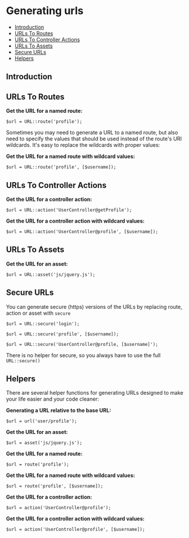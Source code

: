 # Generating urls

- [Introduction](#introduction)
- [URLs To Routes](#urls-to-routes)
- [URLs To Controller Actions](#urls-to-controller-actions)
- [URLs To Assets](#urls-to-assets)
- [Secure URLs](#secure-urls)
- [Helpers](#helpers)

<a name="introduction"></a>
## Introduction

<a name="urls-to-controller-actions"></a>
## URLs To Routes

**Get the URL for a named route:**
  
	$url = URL::route('profile');

Sometimes you may need to generate a URL to a named route, but also need to specify the values that should be used instead of the route's URI wildcards. It's easy to replace the wildcards with proper values:

**Get the URL for a named route with wildcard values:**

	$url = URL::route('profile', [$username]);
	
<a name="urls-to-routes"></a>
## URLs To Controller Actions

**Get the URL for a controller action:**

	$url = URL::action('UserController@getProfile');

**Get the URL for a controller action with wildcard values:**

	$url = URL::action('UserController@profile', [$username]);

<a name="urls-to-assets"></a>
## URLs To Assets

**Get the URL for an asset:**

	$url = URL::asset('js/jquery.js');

<a name="secure-urls"></a>
## Secure URLs

You can generate secure (https) versions of the URLs by replacing route, action or asset with `secure`

	$url = URL::secure('login');

	$url = URL::secure('profile', [$username]);

	$url = URL::secure('UserController@profile, [$username]');

There is no helper for secure, so you always have to use the full `URL::secure()`

<a name="helpers"></a>	
## Helpers
There are several helper functions for generating URLs designed to make your life easier and your code cleaner:

**Generating a URL relative to the base URL:**

	$url = url('user/profile');
	
**Get the URL for an asset:**

	$url = asset('js/jquery.js');
	
**Get the URL for a named route:**

	$url = route('profile');
	
**Get the URL for a named route with wildcard values:**

	$url = route('profile', [$username]);
	
**Get the URL for a controller action:**

	$url = action('UserController@profile');
	
**Get the URL for a controller action with wildcard values:**

	$url = action('UserController@profile', [$username]);